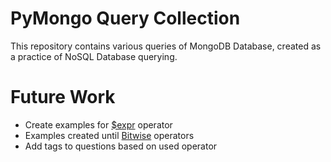 # PyMongo Query Collection
This repository contains various queries of MongoDB Database, created as a practice of NoSQL Database querying.

#  Future Work
* Create examples for [$expr](https://www.mongodb.com/docs/manual/reference/operator/query/expr/) operator
* Examples created until [Bitwise](https://www.mongodb.com/docs/manual/reference/operator/query-bitwise/) operators
* Add tags to questions based on used operator